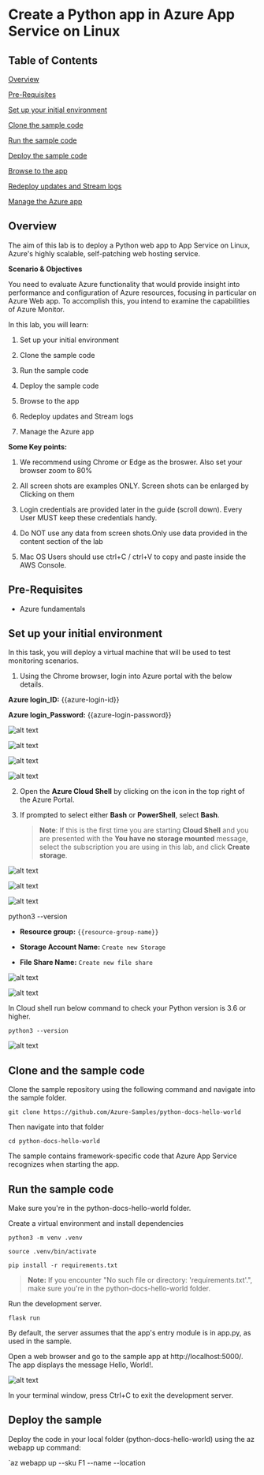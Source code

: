 # Create a Python app in Azure App Service on Linux

## Table of Contents

[Overview](#overview)

[Pre-Requisites](#pre-requisites) 

[Set up your initial environment](#set-up-your-initial-environment)

[Clone the sample code](#clone-the-sample-code)

[Run the sample code](#run-the-sample-code)

[Deploy the sample code](#deploy-the-sample-code)

[Browse to the app](#browse-to-the-app)

[Redeploy updates and Stream logs](#redeploy-updates-and-stream-logs)

[Manage the Azure app](#manage-the-azure-app)
  
## Overview

The aim of this lab is to deploy a Python web app to App Service on Linux, Azure's highly scalable, self-patching web hosting service.

**Scenario & Objectives**

You need to evaluate Azure functionality that would provide insight into performance and configuration of Azure resources, focusing in particular on Azure Web app. To accomplish this, you intend to examine the capabilities of Azure Monitor.

In this lab, you will learn:

1. Set up your initial environment

2. Clone the sample code

3. Run the sample code

4. Deploy the sample code

5. Browse to the app

6. Redeploy updates and Stream logs

7. Manage the Azure app

**Some Key points:**

1. We recommend using Chrome or Edge as the broswer. Also set your browser zoom to 80%

2. All screen shots are examples ONLY. Screen shots can be enlarged by Clicking on them

3. Login credentials are provided later in the guide (scroll down). Every User MUST keep these credentials handy.

4. Do NOT use any data from screen shots.Only use data provided in the content section of the lab

5. Mac OS Users should use ctrl+C / ctrl+V to copy and paste inside the AWS Console.

## Pre-Requisites

* Azure fundamentals

## Set up your initial environment

In this task, you will deploy a virtual machine that will be used to test monitoring scenarios.

1.  Using the Chrome browser, login into Azure portal with the below details.

**Azure login_ID:** {{azure-login-id}}

**Azure login_Password:** {{azure-login-password}}

![alt text](https://qloudableassets.blob.core.windows.net/microsoft-learning/Az900/lab6%20-%20Configure%20Azure%20Storage/1.png?st=2020-08-25T12%3A20%3A09Z&se=2023-08-26T12%3A20%3A00Z&sp=rl&sv=2018-03-28&sr=c&sig=pbk1%2BobUdQvMezv7bkK8D5GA8%2BIxV5X3KO5EmQGhbbk%3D)
 
![alt text](https://qloudableassets.blob.core.windows.net/microsoft-learning/Az900/lab6%20-%20Configure%20Azure%20Storage/2.png?st=2020-08-25T12%3A20%3A09Z&se=2023-08-26T12%3A20%3A00Z&sp=rl&sv=2018-03-28&sr=c&sig=pbk1%2BobUdQvMezv7bkK8D5GA8%2BIxV5X3KO5EmQGhbbk%3D)

![alt text](https://qloudableassets.blob.core.windows.net/microsoft-learning/Az900/lab6%20-%20Configure%20Azure%20Storage/3.png?st=2020-08-25T12%3A20%3A09Z&se=2023-08-26T12%3A20%3A00Z&sp=rl&sv=2018-03-28&sr=c&sig=pbk1%2BobUdQvMezv7bkK8D5GA8%2BIxV5X3KO5EmQGhbbk%3D)

![alt text](https://qloudableassets.blob.core.windows.net/microsoft-learning/Az900/lab6%20-%20Configure%20Azure%20Storage/4.png?st=2020-08-25T12%3A20%3A09Z&se=2023-08-26T12%3A20%3A00Z&sp=rl&sv=2018-03-28&sr=c&sig=pbk1%2BobUdQvMezv7bkK8D5GA8%2BIxV5X3KO5EmQGhbbk%3D)


2. Open the **Azure Cloud Shell** by clicking on the icon in the top right of the Azure Portal.

3. If prompted to select either **Bash** or **PowerShell**, select **Bash**. 

    > **Note**: If this is the first time you are starting **Cloud Shell** and you are presented with the **You have no storage mounted** message, select the subscription you are using in this lab, and click **Create storage**. 

![alt text](https://qloudableassets.blob.core.windows.net/microsoft-learning/Az103/lab1/18.png?st=2019-09-16T06%3A56%3A43Z&se=2022-09-17T06%3A56%3A00Z&sp=rl&sv=2018-03-28&sr=b&sig=847NFTW3Z2mlgo%2FGqyWi%2BuRhShvBLUrO95HPTorQ7QA%3D)

![alt text](https://qloudableassets.blob.core.windows.net/microsoft-learning/Az103/lab1/19.png?st=2019-09-16T06%3A57%3A14Z&se=2022-09-17T06%3A57%3A00Z&sp=rl&sv=2018-03-28&sr=b&sig=UoWgW4qVa8tZZBz7ss%2FwqcJnLZDsX0ANpXF0WS6yEvc%3D)

![alt text](https://qloudableassets.blob.core.windows.net/microsoft-learning/Az103/lab1/a40.png?st=2019-09-18T04%3A55%3A48Z&se=2022-09-19T04%3A55%3A00Z&sp=rl&sv=2018-03-28&sr=b&sig=ptbWzZ%2F1V4AzJ0Nc%2FNLNEahWl6fqV%2BMblYXJo7vE9NY%3D)

python3 --version
* **Resource group:** `{{resource-group-name}}` <br>

* **Storage Account Name:** `Create new Storage` <br>

* **File Share Name:** `Create new file share`


![alt text](https://qloudableassets.blob.core.windows.net/microsoft-learning/Az103/lab1/a41.PNG?st=2019-09-18T04%3A58%3A12Z&se=2022-09-19T04%3A58%3A00Z&sp=rl&sv=2018-03-28&sr=b&sig=zQJmfYNONwPRTvZ3mdfA6ZtkxKIjh%2FCTdGu9oNPOe%2FE%3D)

![alt text](https://qloudableassets.blob.core.windows.net/microsoft-learning/Az103/lab1/21.png?st=2019-09-16T06%3A57%3A56Z&se=2022-09-17T06%3A57%3A00Z&sp=rl&sv=2018-03-28&sr=b&sig=JMFKFtYFry1nNVFUWtQOewXhh1ZDMSXBuR%2BXc4szLxk%3D)

In Cloud shell run below command to check your Python version is 3.6 or higher.

`python3 --version`

![alt text]()

## Clone and the sample code

Clone the sample repository using the following command and navigate into the sample folder.

`git clone https://github.com/Azure-Samples/python-docs-hello-world`

Then navigate into that folder

`cd python-docs-hello-world`

The sample contains framework-specific code that Azure App Service recognizes when starting the app.

## Run the sample code

Make sure you're in the python-docs-hello-world folder.

Create a virtual environment and install dependencies

`python3 -m venv .venv`

`source .venv/bin/activate`

`pip install -r requirements.txt`

> **Note:** If you encounter "No such file or directory: 'requirements.txt'.", make sure you're in the python-docs-hello-world folder.

Run the development server.

`flask run`

By default, the server assumes that the app's entry module is in app.py, as used in the sample.

Open a web browser and go to the sample app at http://localhost:5000/. The app displays the message Hello, World!.

![alt text]()

In your terminal window, press Ctrl+C to exit the development server.

## Deploy the sample

Deploy the code in your local folder (python-docs-hello-world) using the az webapp up command:

`az webapp up --sku F1 --name <app-name> --location <location-name> 


